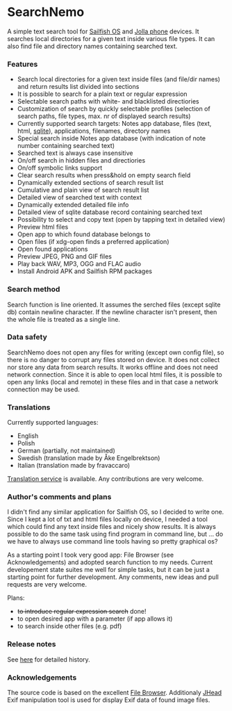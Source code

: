 # SearchNemo

A simple text search tool for [Sailfish OS](https://sailfishos.org/) and [Jolla phone](http://jolla.com/) devices.
It searches local directories for a given text inside various file types.
It can also find file and directory names containing searched text.

### Features
 * Search local directories for a given text inside files (and file/dir names) and return results list divided into sections
 * It is possible to search for a plain text or regular expression
 * Selectable search paths with white- and blacklisted directiories
 * Customization of search by quickly selectable profiles (selection of search paths, file types, max. nr of displayed search results)
 * Currently supported search targets: Notes app database, files (text, html, [sqlite](https://www.sqlite.org/)), applications, filenames, directory names
 * Special search inside Notes app database (with indication of note number containing searched text)
 * Searched text is always case insensitive
 * On/off search in hidden files and directiories
 * On/off symbolic links support
 * Clear search results when press&hold on empty search field
 * Dynamically extended sections of search result list
 * Cumulative and plain view of search result list
 * Detailed view of searched text with context
 * Dynamically extended detailed file info
 * Detailed view of sqlite database record containing searched text
 * Possibility to select and copy text (open by tapping text in detailed view)
 * Preview html files
 * Open app to which found database belongs to
 * Open files (if xdg-open finds a preferred application)
 * Open found applications
 * Preview JPEG, PNG and GIF files
 * Play back WAV, MP3, OGG and FLAC audio
 * Install Android APK and Sailfish RPM packages

### Search method
Search function is line oriented.
It assumes the serched files (except sqlite db) contain newline character. If the newline character isn't present, then the whole file is treated as a single line.

### Data safety
SearchNemo does not open any files for writing (except own config file), so there is no danger to corrupt any files stored on device.
It does not collect nor store any data from search results. It works offline and does not need network connection.
Since it is able to open local html files, it is possible to open any links (local and remote) in these files and in that case a network connection may be used.

### Translations
Currently supported languages:

 * English
 * Polish
 * German (partially, not maintained)
 * Swedish (translation made by Åke Engelbrektson)
 * Italian (translation made by fravaccaro)

[Translation service](https://www.transifex.com/sargoprojects/searchnemo/) is available. Any contributions are very welcome.

### Author's comments and plans
I didn't find any similar application for Sailfish OS, so I decided to write one.
Since I kept a lot of txt and html files locally on device, I needed a tool which could find any text inside files and nicely show results.
It is always possible to do the same task using find program in command line, but ... do we have to always use command line tools having so pretty graphical os?

As a starting point I took very good app: File Browser (see Acknowledgements) and adopted search function to my needs.
Current developement state suites me well for simple tasks, but it can be just a starting point for further development.
Any comments, new ideas and pull requests are very welcome.

Plans:

 * ~~to introduce regular expression search~~ done!
 * to open desired app with a parameter (if app allows it)
 * to search inside other files (e.g. pdf)

### Release notes
See [here](https://github.com/sargo-devel/harbour-searchnemo/blob/master/RELEASENOTES.md) for detailed history. 



### Acknowledgements
The source code is based on the excellent [File Browser](https://github.com/karip/harbour-file-browser).
Additionaly [JHead](http://www.sentex.net/~mwandel/jhead/) Exif manipulation tool is used for display Exif data of found image files. 
